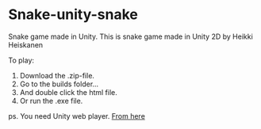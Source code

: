 # Snake-unity-snake
Snake game made in Unity. 
This is snake game made in Unity 2D by Heikki Heiskanen

To play:

1.  Download the .zip-file.
2.  Go to the builds folder...
3.  And double click the html file.
4.  Or run the .exe file.

ps. You need Unity web player. [From here](http://unity3d.com/webplayer)
